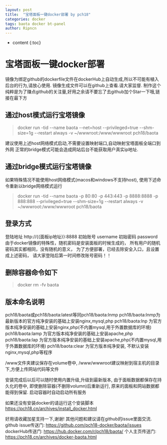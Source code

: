 ```yaml
---
layout: post
title:  "宝塔面板一键docker部署 by pch18"
categories: docker
tags: baota docker bt-panel
author: Ripncn
---
```


* content
{:toc}

# 宝塔面板一键docker部署

镜像为绑定github的dockerfile文件在dockerHub上自动生成,所以不可能有植入后台的行为,请放心使用.
镜像生成文件可以在github上查看.请大家监督.
制作这个纯粹是为了赚点github的关注量,好用之余请不要忘了去github加个Star一下哦,链接在最下方

## 通过host模式运行宝塔镜像
>docker run -tid --name baota --net=host --privileged=true --shm-size=1g --restart always -v ~/wwwroot:/www/wwwroot pch18/baota

建议使用上述host网络模式启动,不需要设置映射端口,自动映射宝塔面板全端口到外网
正常的bridge模式可能会造成网站后台不能获取用户真实ip地址.





## 通过bridge模式运行宝塔镜像
如果特殊情况不能使用host网络模式(macos和windows不支持host), 使用下述命令重新以bridge网络模式运行

>docker run -tid --name baota -p 80:80 -p 443:443 -p 8888:8888 -p 888:888 --privileged=true --shm-size=1g --restart always -v ~/wwwroot:/www/wwwroot pch18/baota

## 登录方式
登陆地址 http://{{面板ip地址}}:8888
初始账号 username
初始密码 password
由于docker镜像的特殊性，随机密码是安装面板的时候生成的，
所有用户的随机密码其实都相同，没有随机的意义，
为了方便部署，已经去除安全入口，且设置成上述密码，
请大家登陆后第一时间修改账号密码！！

## 删除容器命令如下
>docker rm -fv baota

## 版本命名说明
pch18/baota或pch18/baota:latest等同pch18/baota:lnmp
pch18/baota:lnmp为最新版本的官方纯净安装的基础上安装nginx,mysql,php
pch18/baota:lnp 为官方版本纯净安装的基础上安装nginx,php(不内置mysql,用于外置数据库的环境)
pch18/baota:lamp 为官方版本纯净安装的基础上安装apache,php
pch18/baota:lap 为官方版本纯净安装的基础上安装apache,php(不内置mysql,用于外置数据库的环境)
pch18/baota:clear 为官方版本纯净安装, 不默认安装nginx,mysql,php等程序

/www文件夹建议保存在volume卷中, /www/wwwroot建议映射到宿主机的目录下,方便上传网站代码等文件

安装完成后以后可以随时使用内置升级,升级到最新版本,
由于面板数据都保存在持久化的卷中, 即使删除容器(不删除volumn)后重新运行,
原来的面板和网站数据都能得到保留.
启动容器时自动启动所有服务

如果还没有安装docker的请运行这个安装脚本
https://pch18.cn/archives/install_docker.html

好用请收藏加星支持一下,谢谢! 其他问题和建议请在github的issue里面交流.
github issue传送门: https://github.com/pch18-docker/baota/issues
dockerHub传送门: https://hub.docker.com/r/pch18/baota/
个人主页传送门: https://pch18.cn/archives/docker-baota.html
